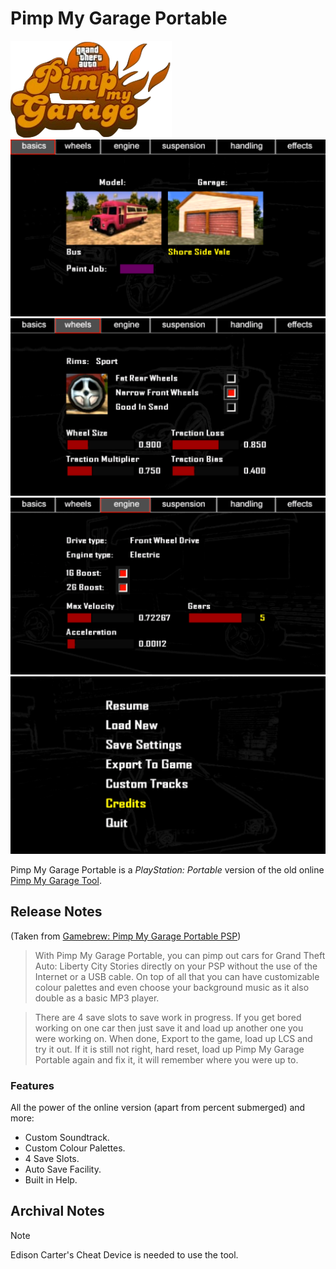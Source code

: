 # Pimp My Garage Portable

![PMG - Logo](<../../../Pictures/Pmglogo.webp>)
![PMG - Basics](<../../../Pictures/Pimp My Garage Portable - Basics.png>)
![PMG - Wheels](<../../../Pictures/Pimp My Garage Portable - Wheels.png>)
![PMG - Engine](<../../../Pictures/Pimp My Garage Portable - Engine.png>)
![PMG - Menu](<../../../Pictures/Pimp My Garage Portable - Menu.png>)

Pimp My Garage Portable is a _PlayStation: Portable_ version of the old online [Pimp My Garage Tool](https://web.archive.org/web/20071113232508/http://www.cheatsync.net/pmg/).

## Release Notes
(Taken from [Gamebrew: Pimp My Garage Portable PSP](https://www.gamebrew.org/wiki/Pimp_My_Garage_Portable_PSP))

> With Pimp My Garage Portable, you can pimp out cars for Grand Theft Auto: Liberty City Stories directly on your PSP without the use of the Internet or a USB cable. On top of all that you can have customizable colour palettes and even choose your background music as it also double as a basic MP3 player.

> There are 4 save slots to save work in progress. If you get bored working on one car then just save it and load up another one you were working on. When done, Export to the game, load up LCS and try it out. If it is still not right, hard reset, load up Pimp My Garage Portable again and fix it, it will remember where you were up to.

### Features
All the power of the online version (apart from percent submerged) and more:
 - Custom Soundtrack.
 - Custom Colour Palettes.
 - 4 Save Slots.
 - Auto Save Facility.
 - Built in Help.
 
## Archival Notes
> [!NOTE]
> Edison Carter's Cheat Device is needed to use the tool.